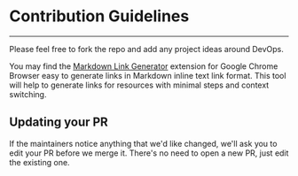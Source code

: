 # Contribution Guidelines

---

Please feel free to fork the repo and add any project ideas around DevOps.

You may find the [Markdown Link Generator](https://chrome.google.com/webstore/detail/markdown-link-generator/glnecdafikgonniihbdjneaikhcgcbhb?hl=en) extension for Google Chrome Browser easy to generate links in Markdown inline text link format. This tool will help to generate links for resources with minimal steps and context switching.

## Updating your PR

If the maintainers notice anything that we'd like changed, we'll ask you to
edit your PR before we merge it. There's no need to open a new PR, just edit
the existing one.

